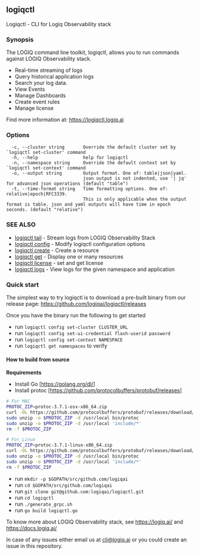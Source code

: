 ## logiqctl

Logiqctl - CLI for Logiq Observability stack

### Synopsis


The LOGIQ command line toolkit, logiqctl, allows you to run commands against LOGIQ Observability stack. 
- Real-time streaming of logs
- Query historical application logs 
- Search your log data.
- View Events
- Manage Dashboards
- Create event rules
- Manage license


Find more information at: https://logiqctl.logiq.ai



### Options

```
  -c, --cluster string       Override the default cluster set by `logiqctl set-cluster' command
  -h, --help                 help for logiqctl
  -n, --namespace string     Override the default context set by `logiqctl set-context' command
  -o, --output string        Output format. One of: table|json|yaml. 
                             json output is not indented, use '| jq' for advanced json operations (default "table")
  -t, --time-format string   Time formatting options. One of: relative|epoch|RFC3339. 
                             This is only applicable when the output format is table. json and yaml outputs will have time in epoch seconds. (default "relative")
```

### SEE ALSO

* [logiqctl tail](docs/logiqctl_tail.md)	 - Stream logs from LOGIQ Observability Stack
* [logiqctl config](docs/logiqctl_config.md)	 - Modify logiqctl configuration options
* [logiqctl create](docs/logiqctl_create.md)	 - Create a resource
* [logiqctl get](docs/logiqctl_get.md)	 - Display one or many resources
* [logiqctl license](docs/logiqctl_license.md)	 - set and get license
* [logiqctl logs](docs/logiqctl_logs.md)	 - View logs for the given namespace and application


### Quick start
The simplest way to try logiqctl is to download a pre-built binary from our release page:
https://github.com/logiqai/logiqctl/releases

Once you have the binary run the following to get started
- run `logiqctl config set-cluster CLUSTER_URL`
- run `logiqctl config set-ui-credential flash-userid password`
- run `logiqctl config set-context NAMESPACE`
- run `logiqctl get namespaces` to verify


#### How to build from source

**Requirements**
- Install Go [https://golang.org/dl/]
- Install protoc [https://github.com/protocolbuffers/protobuf/releases]
    
```bash
# For MAC
PROTOC_ZIP=protoc-3.7.1-osx-x86_64.zip
curl -OL https://github.com/protocolbuffers/protobuf/releases/download/v3.7.1/$PROTOC_ZIP
sudo unzip -o $PROTOC_ZIP -d /usr/local bin/protoc
sudo unzip -o $PROTOC_ZIP -d /usr/local 'include/*'
rm -f $PROTOC_ZIP
```
   
```bash
# For Linux
PROTOC_ZIP=protoc-3.7.1-linux-x86_64.zip
curl -OL https://github.com/protocolbuffers/protobuf/releases/download/v3.7.1/$PROTOC_ZIP
sudo unzip -o $PROTOC_ZIP -d /usr/local bin/protoc
sudo unzip -o $PROTOC_ZIP -d /usr/local 'include/*'
rm -f $PROTOC_ZIP

```
- run `mkdir -p $GOPATH/src/github.com/logiqai`
- run `cd $GOPATH/src/github.com/logiqai`
- run `git clone git@github.com:logiqai/logiqctl.git`
- run `cd logiqctl`
- run `./generate_grpc.sh `
- run `go build logiqctl.go`


To know more about LOGIQ Observability stack, see https://logiq.ai/ and https://docs.logiq.ai/ 

In case of any issues either email us at cli@logiq.ai or you could create an issue in this repository.

